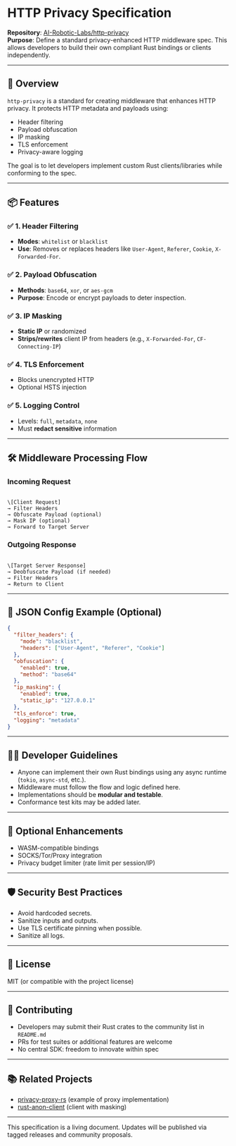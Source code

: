 # HTTP Privacy Specification

**Repository**: [AI-Robotic-Labs/http-privacy](https://github.com/AI-Robotic-Labs/http-privacy)  
**Purpose**: Define a standard privacy-enhanced HTTP middleware spec. This allows developers to build their own compliant Rust bindings or clients independently.

---

## 📌 Overview

`http-privacy` is a standard for creating middleware that enhances HTTP privacy. It protects HTTP metadata and payloads using:

- Header filtering
- Payload obfuscation
- IP masking
- TLS enforcement
- Privacy-aware logging

The goal is to let developers implement custom Rust clients/libraries while conforming to the spec.

---

## 📦 Features

### ✅ 1. Header Filtering

- **Modes**: `whitelist` or `blacklist`
- **Use**: Removes or replaces headers like `User-Agent`, `Referer`, `Cookie`, `X-Forwarded-For`.

### ✅ 2. Payload Obfuscation

- **Methods**: `base64`, `xor`, or `aes-gcm`
- **Purpose**: Encode or encrypt payloads to deter inspection.

### ✅ 3. IP Masking

- **Static IP** or randomized
- **Strips/rewrites** client IP from headers (e.g., `X-Forwarded-For`, `CF-Connecting-IP`)

### ✅ 4. TLS Enforcement

- Blocks unencrypted HTTP
- Optional HSTS injection

### ✅ 5. Logging Control

- Levels: `full`, `metadata`, `none`
- Must **redact sensitive** information

---

## 🛠️ Middleware Processing Flow

### Incoming Request

```

\[Client Request]
→ Filter Headers
→ Obfuscate Payload (optional)
→ Mask IP (optional)
→ Forward to Target Server

```

### Outgoing Response

```

\[Target Server Response]
→ Deobfuscate Payload (if needed)
→ Filter Headers
→ Return to Client

````

---

## 🧪 JSON Config Example (Optional)

```json
{
  "filter_headers": {
    "mode": "blacklist",
    "headers": ["User-Agent", "Referer", "Cookie"]
  },
  "obfuscation": {
    "enabled": true,
    "method": "base64"
  },
  "ip_masking": {
    "enabled": true,
    "static_ip": "127.0.0.1"
  },
  "tls_enforce": true,
  "logging": "metadata"
}
````

---

## 🧑‍💻 Developer Guidelines

* Anyone can implement their own Rust bindings using any async runtime (`tokio`, `async-std`, etc.).
* Middleware must follow the flow and logic defined here.
* Implementations should be **modular and testable**.
* Conformance test kits may be added later.

---

## 🧰 Optional Enhancements

* WASM-compatible bindings
* SOCKS/Tor/Proxy integration
* Privacy budget limiter (rate limit per session/IP)

---

## 🛡️ Security Best Practices

* Avoid hardcoded secrets.
* Sanitize inputs and outputs.
* Use TLS certificate pinning when possible.
* Sanitize all logs.

---

## 📄 License

MIT (or compatible with the project license)

---

## 🤝 Contributing

* Developers may submit their Rust crates to the community list in `README.md`
* PRs for test suites or additional features are welcome
* No central SDK: freedom to innovate within spec

---

## 📚 Related Projects

* [privacy-proxy-rs](https://github.com/) (example of proxy implementation)
* [rust-anon-client](https://github.com/) (client with masking)

---

This specification is a living document. Updates will be published via tagged releases and community proposals.

```
